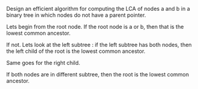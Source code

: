 Design an efficient algorithm for computing the LCA of nodes a and b in a binary tree in which nodes do not have a parent pointer. 

Lets begin from the root node. 
If the root node is a or b, then that is the lowest common ancestor. 

If not. 
Lets look at the left subtree : if the left subtree has both nodes, then the 
left child of the root is the lowest common ancestor. 

Same goes for the right child. 

If both nodes are in different subtree, then the root is the lowest common ancestor. 
